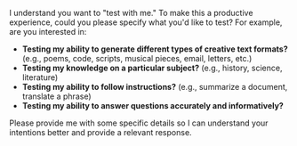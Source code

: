 I understand you want to "test with me." To make this a productive experience, could you please specify what you'd like to test? For example, are you interested in:

*   **Testing my ability to generate different types of creative text formats?** (e.g., poems, code, scripts, musical pieces, email, letters, etc.)
*   **Testing my knowledge on a particular subject?** (e.g., history, science, literature)
*   **Testing my ability to follow instructions?** (e.g., summarize a document, translate a phrase)
*   **Testing my ability to answer questions accurately and informatively?**

Please provide me with some specific details so I can understand your intentions better and provide a relevant response.
